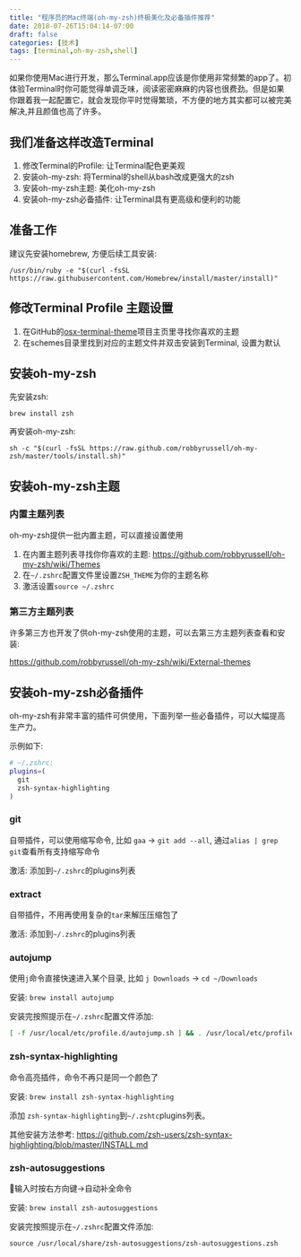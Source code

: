 ```yaml
---
title: "程序员的Mac终端(oh-my-zsh)终极美化及必备插件推荐"
date: 2018-07-26T15:04:14-07:00
draft: false
categories: [技术]
tags: [terminal,oh-my-zsh,shell]
---
```


如果你使用Mac进行开发，那么Terminal.app应该是你使用非常频繁的app了。初体验Terminal时你可能觉得单调乏味，阅读密密麻麻的内容也很费劲。但是如果你跟着我一起配置它，就会发现你平时觉得繁琐，不方便的地方其实都可以被完美解决,并且颜值也高了许多。

<!--more-->

## 我们准备这样改造Terminal

1. 修改Terminal的Profile: 让Terminal配色更美观
2. 安装oh-my-zsh: 将Terminal的shell从bash改成更强大的zsh
3. 安装oh-my-zsh主题: 美化oh-my-zsh
4. 安装oh-my-zsh必备插件: 让Terminal具有更高级和便利的功能

## 准备工作

建议先安装homebrew, 方便后续工具安装:

```shell
/usr/bin/ruby -e "$(curl -fsSL https://raw.githubusercontent.com/Homebrew/install/master/install)"
```

## 修改Terminal Profile 主题设置

1. 在GitHub的[osx-terminal-theme](https://github.com/lysyi3m/osx-terminal-themes)项目主页里寻找你喜欢的主题
2. 在schemes目录里找到对应的主题文件并双击安装到Terminal, 设置为默认



## 安装oh-my-zsh

先安装zsh:

```shell
brew install zsh
```

再安装oh-my-zsh:

```shell
sh -c "$(curl -fsSL https://raw.github.com/robbyrussell/oh-my-zsh/master/tools/install.sh)"
```

## 安装oh-my-zsh主题

### 内置主题列表

oh-my-zsh提供一批内置主题，可以直接设置使用

1. 在内置主题列表寻找你你喜欢的主题: https://github.com/robbyrussell/oh-my-zsh/wiki/Themes
2. 在`~/.zshrc`配置文件里设置`ZSH_THEME`为你的主题名称
3. 激活设置`source ~/.zshrc`

### 第三方主题列表

许多第三方也开发了供oh-my-zsh使用的主题，可以去第三方主题列表查看和安装:

https://github.com/robbyrussell/oh-my-zsh/wiki/External-themes

## 安装oh-my-zsh必备插件

oh-my-zsh有非常丰富的插件可供使用，下面列举一些必备插件，可以大幅提高生产力。

示例如下:

```sh
# ~/.zshrc:
plugins=(
  git
  zsh-syntax-highlighting
)
```

### git

自带插件，可以使用缩写命令, 比如 `gaa` -> `git add --all`, 通过`alias | grep git`查看所有支持缩写命令

激活: 添加到`~/.zshrc`的plugins列表

### extract

自带插件，不用再使用复杂的`tar`来解压压缩包了

激活: 添加到`~/.zshrc`的plugins列表

### autojump

使用`j`命令直接快速进入某个目录, 比如 `j Downloads` -> `cd ~/Downloads`

安装: `brew install autojump`

安装完按照提示在`~/.zshrc`配置文件添加:

```sh
[ -f /usr/local/etc/profile.d/autojump.sh ] && . /usr/local/etc/profile.d/autojump.sh
```

### zsh-syntax-highlighting

命令高亮插件，命令不再只是同一个颜色了

安装: `brew install zsh-syntax-highlighting`

添加 `zsh-syntax-highlighting`到`~/.zshtc`plugins列表。

其他安装方法参考: https://github.com/zsh-users/zsh-syntax-highlighting/blob/master/INSTALL.md

### zsh-autosuggestions

输入时按右方向键→自动补全命令

安装: `brew install zsh-autosuggestions`

安装完按照提示在`~/.zshrc`配置文件添加:

```shell
source /usr/local/share/zsh-autosuggestions/zsh-autosuggestions.zsh
```